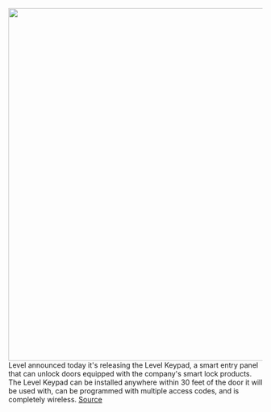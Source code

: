 <img src='https://cdn.vox-cdn.com/thumbor/Hvc0CK3u7DXrpg_JGijNTahmL7o=/0x0:2000x1334/1200x800/filters:focal(840x507:1160x827)/cdn.vox-cdn.com/uploads/chorus_image/image/70573696/120321_Level_09_Keypad_Closeup_FrontDoor_9049_FINAL.0.jpg' width='700px' /><br/>
Level announced today it's releasing the Level Keypad, a smart entry panel that can unlock doors equipped with the company's smart lock products. The Level Keypad can be installed anywhere within 30 feet of the door it will be used with, can be programmed with multiple access codes, and is completely wireless.
<a href='https://www.theverge.com/2022/3/3/22957185/level-keypad-smart-entry-hidden-locks-price'> Source <a/>